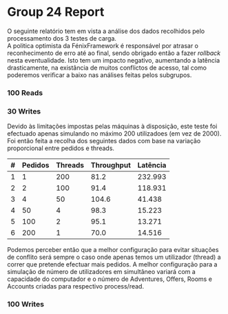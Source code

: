 # Group 24 Report

O seguinte relatório tem em vista a análise dos dados recolhidos pelo processamento dos 3 testes de carga.  
A politica optimista da FénixFramework é responsável por atrasar o reconhecimento de erro até ao final, sendo obrigado então a fazer *rollback* nesta eventualidade. Isto tem um impacto negativo, aumentando a latência drasticamente, na existância de muitos conflictos de acesso, tal como poderemos verificar a baixo nas análises feitas pelos subgrupos. 

### 100 Reads

### 30 Writes

Devido às limitações impostas pelas máquinas à disposição, este teste foi efectuado apenas simulando no máximo 200 utilizadoes (em vez de 2000). Foi então feita a recolha dos seguintes dados com base na variação proporcional entre pedidos e threads.

| # | Pedidos | Threads | Throughput | Latência |
|---| ------- | ------- | ---------- | -------- |
| 1 |    1    |   200   |    81.2    | 232.993  |
| 2 |    2    |   100   |    91.4    |  118.931 |
| 3 |    4    |   50    |    104.6   |  41.438  |
| 4 |    50   |    4    |    98.3    |  15.223  |
| 5 |   100   |    2    |    95.1    |  13.271  |
| 6 |   200   |    1    |   70.0     |  14.516  |

Podemos perceber então que a melhor configuração para evitar situações de conflito será sempre o caso onde apenas temos um utilizador (thread) a correr que pretende efectuar mais pedidos. A melhor configuração para a simulação de número de utilizadores em simultâneo variará com a capacidade do computador e o número de Adventures, Offers, Rooms e Accounts criadas para respectivo process/read.

### 100 Writes

